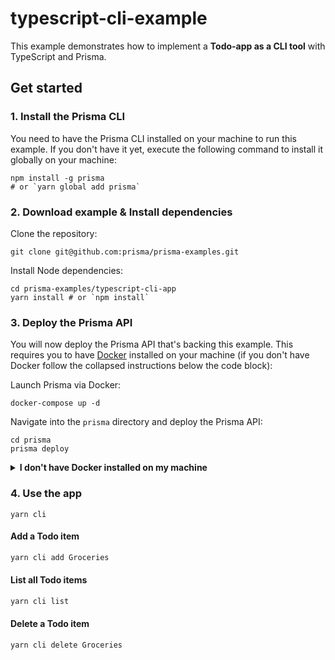 # typescript-cli-example

This example demonstrates how to implement a **Todo-app as a CLI tool** with TypeScript and Prisma.

## Get started

### 1. Install the Prisma CLI

You need to have the Prisma CLI installed on your machine to run this example. If you don't have it yet, execute the following command to install it globally on your machine:

```
npm install -g prisma
# or `yarn global add prisma`
```

### 2. Download example & Install dependencies

Clone the repository:

```
git clone git@github.com:prisma/prisma-examples.git
```

Install Node dependencies:

```
cd prisma-examples/typescript-cli-app
yarn install # or `npm install`
```

### 3. Deploy the Prisma API

You will now deploy the Prisma API that's backing this example. This requires you to have [Docker](https://www.docker.com) installed on your machine (if you don't have Docker follow the collapsed instructions below the code block):

Launch Prisma via Docker:

```
docker-compose up -d
```

Navigate into the `prisma` directory and deploy the Prisma API:

```
cd prisma
prisma deploy
```

<details>
 <summary><strong>I don't have Docker installed on my machine</strong></summary>

To deploy your service to a demo server (rather than locally with Docker), follow these steps:

- Run the following command:
  ```
  cd prisma
  prisma deploy --new
  ```
- In the interactive CLI wizard:
  - Select the **Demo server**
  - For all following questions, choose the suggested values by just hitting **Enter**

</details>

### 4. Use the app

```
yarn cli
```

#### Add a Todo item

```sh
yarn cli add Groceries
```

#### List all Todo items

```sh
yarn cli list
```

#### Delete a Todo item

```sh
yarn cli delete Groceries
```
